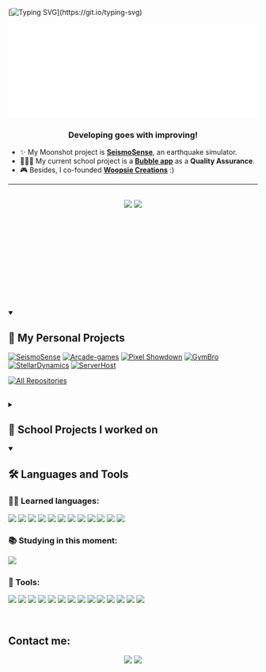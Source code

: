 [![Typing SVG](https://readme-typing-svg.herokuapp.com/?color=FF3670&size=35&center=true&vCenter=true&width=1000&lines=Hello+World!;Welcome+to+my+GitHub+profile!;I+am+Enzo+Guillouche;A+Software+Engineering+Student.)](https://git.io/typing-svg)

![Enzo Intro](https://github.com/EnzoGuillouche/EnzoGuillouche/raw/main/Enzo.svg)

<h3 align="center"> Developing goes with improving! </h3>

- :sparkles: My Moonshot project is [**SeismoSense**](https://github.com/EnzoGuillouche/SeismoSense), an earthquake simulator.
- 👩🏽‍🚀 My current school project is a [**Bubble app**](https://github.com/algosup/2024-2025-project-5-bubble-intermarche-team-6) as a **Quality Assurance**.
- 🎮 Besides, I co-founded [**Woopsie Creations**](https://github.com/Woopsie-Creations) :)

<hr>
<br>  

<div align="center" style="margin-bottom:200px">
 <img src="https://github-readme-stats.vercel.app/api?username=EnzoGuillouche&show_icons=true&theme=tokyonight">
 <img src="https://github-readme-stats.vercel.app/api/top-langs/?username=EnzoGuillouche&layout=pie&theme=tokyonight">
</div>


<details open> 
  <summary><h2>📕 My Personal Projects</h2></summary>

  <p align="left">
    <a href="https://github.com/EnzoGuillouche/SeismoSense"><img width="278" src="https://denvercoder1-github-readme-stats.vercel.app/api/pin/?username=EnzoGuillouche&repo=SeismoSense&theme=radical&bg_color=1F222E&title_color=F85D7F&hide_border=true&icon_color=F8D866&show_icons=false" alt="SeismoSense"></a>
    <a href="https://github.com/EnzoGuillouche/Arcade-games"><img width="278" src="https://denvercoder1-github-readme-stats.vercel.app/api/pin/?username=EnzoGuillouche&repo=Arcade-games&theme=radical&bg_color=1F222E&title_color=F85D7F&hide_border=true&icon_color=F8D866&show_icons=false" alt="Arcade-games"></a>
   <a href="https://github.com/EnzoGuillouche/PixelShowdown"><img width="278" src="https://denvercoder1-github-readme-stats.vercel.app/api/pin/?username=EnzoGuillouche&repo=PixelShowdown&theme=radical&bg_color=1F222E&title_color=F85D7F&hide_border=true&icon_color=F8D866&show_icons=false" alt="Pixel Showdown"></a>
   <a href="https://github.com/EnzoGuillouche/GymBro"><img width="278" src="https://denvercoder1-github-readme-stats.vercel.app/api/pin/?username=EnzoGuillouche&repo=GymBro&theme=radical&bg_color=1F222E&title_color=F85D7F&hide_border=true&icon_color=F8D866&show_icons=false" alt="GymBro"></a>
   <a href="https://github.com/EnzoGuillouche/StellarDynamics"><img width="278" src="https://denvercoder1-github-readme-stats.vercel.app/api/pin/?username=EnzoGuillouche&repo=StellarDynamics&theme=radical&bg_color=1F222E&title_color=F85D7F&hide_border=true&icon_color=F8D866&show_icons=false" alt="StellarDynamics"></a>
   <a href="https://github.com/EnzoGuillouche/ServerHost"><img width="278" src="https://denvercoder1-github-readme-stats.vercel.app/api/pin/?username=EnzoGuillouche&repo=ServerHost&theme=radical&bg_color=1F222E&title_color=F85D7F&hide_border=true&icon_color=F8D866&show_icons=false" alt="ServerHost"></a>
  </p>

  <a href="https://github.com/EnzoGuillouche?tab=repositories&sort=stargazers"><img alt="All Repositories" title="All Repositories" src="https://custom-icon-badges.demolab.com/badge/-Click%20Here%20For%20All%20My%20Repos-1F222E?style=for-the-badge&logoColor=aqua&logo=repo"/></a>
</details>

<br>

<details> 
  <summary><h2>📘 School Projects I worked on</h2></summary>

**2024-2025**
  <p align="left">
    <a href="https://github.com/algosup/2024-2025-project-5-bubble-intermarche-team-6"><img width="278" src="https://denvercoder1-github-readme-stats.vercel.app/api/pin/?username=algosup&repo=2024-2025-project-5-bubble-intermarche-team-6&theme=radical&bg_color=1F222E&title_color=F85D7F&hide_border=true&icon_color=F8D866&show_icons=false" alt="2024-2025-project-5-bubble-intermarche-team-6"></a>
    <a href="https://github.com/algosup/2024-2025-project-4-web-fpga-team-7"><img width="278" src="https://denvercoder1-github-readme-stats.vercel.app/api/pin/?username=algosup&repo=2024-2025-project-4-web-fpga-team-7&theme=radical&bg_color=1F222E&title_color=F85D7F&hide_border=true&icon_color=F8D866&show_icons=false" alt="2024-2025-project-4-web-fpga-team-7"></a>
    <a href="https://github.com/algosup/2024-2025-project-3-quickest-path-team-6"><img width="278" src="https://denvercoder1-github-readme-stats.vercel.app/api/pin/?username=algosup&repo=2024-2025-project-3-quickest-path-team-6&theme=radical&bg_color=1F222E&title_color=F85D7F&hide_border=true&icon_color=F8D866&show_icons=false" alt="2024-2025-project-3-quickest-path-team-6"></a>
    <a href="https://github.com/algosup/2024-2025-project-2-serious-game-team-6"><img width="278" src="https://denvercoder1-github-readme-stats.vercel.app/api/pin/?username=algosup&repo=2024-2025-project-2-serious-game-team-6&theme=radical&bg_color=1F222E&title_color=F85D7F&hide_border=true&icon_color=F8D866&show_icons=false" alt="2024-2025-project-2-serious-game-team-6"></a>
    <a href="https://github.com/algosup/2024-2025-project-1-fpga-team-6"><img width="278" src="https://denvercoder1-github-readme-stats.vercel.app/api/pin/?username=algosup&repo=2024-2025-project-1-fpga-team-6&theme=radical&bg_color=1F222E&title_color=F85D7F&hide_border=true&icon_color=F8D866&show_icons=false" alt="2024-2025-project-1-fpga-team-6"></a>
  </p>

**2023-2024**
 <p align="left">
   <a href="https://github.com/algosup/2023-2024-project-5-flutter-team-1"><img width="278" src="https://denvercoder1-github-readme-stats.vercel.app/api/pin/?username=algosup&repo=2023-2024-project-5-flutter-team-1&theme=radical&bg_color=1F222E&title_color=F85D7F&hide_border=true&icon_color=F8D866&show_icons=false" alt="2023-2024-project-5-flutter-team-1"></a>
    <a href="https://github.com/algosup/2023-2024-project-4-sportshield-team-2"><img width="278" src="https://denvercoder1-github-readme-stats.vercel.app/api/pin/?username=algosup&repo=2023-2024-project-4-sportshield-team-2&theme=radical&bg_color=1F222E&title_color=F85D7F&hide_border=true&icon_color=F8D866&show_icons=false" alt="2023-2024-project-4-sportshield-team-2"></a>
    <a href="https://github.com/algosup/2023-2024-project-3-virtual-processor-team-2"><img width="278" src="https://denvercoder1-github-readme-stats.vercel.app/api/pin/?username=algosup&repo=2023-2024-project-3-virtual-processor-team-2&theme=radical&bg_color=1F222E&title_color=F85D7F&hide_border=true&icon_color=F8D866&show_icons=false" alt="2023-2024-project-3-virtual-processor-team-2"></a>
    <a href="https://github.com/algosup/2023-2024-project-2-x86-retrogaming-team-7"><img width="278" src="https://denvercoder1-github-readme-stats.vercel.app/api/pin/?username=algosup&repo=2023-2024-project-2-x86-retrogaming-team-7&theme=radical&bg_color=1F222E&title_color=F85D7F&hide_border=true&icon_color=F8D866&show_icons=false" alt="2023-2024-project-2-x86-retrogaming-team-7"></a>
  </p>

</details>

<details open> 
  <summary><h2>🛠️ Languages and Tools</h2></summary>

<h3>👨‍💻 Learned languages:</h3>

<kbd><img src="https://img.icons8.com/?size=192&id=gVK745a4Vaur&format=png" height="40px"></kbd>
<kbd><img src="https://cdn.jsdelivr.net/gh/devicons/devicon@latest/icons/c/c-original.svg" height="40px"></kbd>
<kbd><img src="https://cdn.jsdelivr.net/gh/devicons/devicon@latest/icons/cplusplus/cplusplus-original.svg" height="40px"></kbd>
<kbd><img src="https://cdn.jsdelivr.net/gh/devicons/devicon@latest/icons/csharp/csharp-original.svg" height="40px"></kbd>
<kbd><img src="https://cdn.jsdelivr.net/gh/devicons/devicon@latest/icons/html5/html5-original-wordmark.svg" height="40px"></kbd>
<kbd><img src="https://cdn.jsdelivr.net/gh/devicons/devicon@latest/icons/css3/css3-original-wordmark.svg" height="40px"></kbd>
<kbd><img src="https://cdn.jsdelivr.net/gh/devicons/devicon@latest/icons/javascript/javascript-original.svg" height="40px"></kbd>
<kbd><img src="https://cdn.jsdelivr.net/gh/devicons/devicon@latest/icons/react/react-original-wordmark.svg" height="40px"></kbd>
<kbd><img src="https://cdn.jsdelivr.net/gh/devicons/devicon@latest/icons/typescript/typescript-original.svg" height="40px"></kbd>
<kbd><img src="https://cdn.jsdelivr.net/gh/devicons/devicon@latest/icons/vitejs/vitejs-original.svg" height="40px"></kbd>
<kbd><img src="https://cdn.jsdelivr.net/gh/devicons/devicon@latest/icons/python/python-original-wordmark.svg" height="40px"></kbd>
<kbd><img src="https://cdn.jsdelivr.net/gh/devicons/devicon@latest/icons/flutter/flutter-original.svg" height="40px"></kbd>

  <h3>📚 Studying in this moment:</h3>

<kbd><img src="https://cdn.jsdelivr.net/gh/devicons/devicon@latest/icons/raspberrypi/raspberrypi-original.svg" height="40px"></kbd>

  <h3>🧰 Tools:</h3>

<kbd><img src="https://cdn.jsdelivr.net/gh/devicons/devicon@latest/icons/git/git-original.svg" height="40px"></kbd>
<kbd><img src="https://cdn.jsdelivr.net/gh/devicons/devicon@latest/icons/github/github-original.svg" height="40px"></kbd>
<kbd><img src="https://cdn.jsdelivr.net/gh/devicons/devicon@latest/icons/figma/figma-original.svg" height="40px"></kbd>
<kbd><img src="https://cdn.jsdelivr.net/gh/devicons/devicon@latest/icons/canva/canva-original.svg" height="40px"></kbd>
<kbd><img src="https://upload.wikimedia.org/wikipedia/commons/6/69/Logo_Aseprite.svg" height="40px"></kbd>
<kbd><img src="https://cdn.jsdelivr.net/gh/devicons/devicon@latest/icons/stackoverflow/stackoverflow-original.svg" height="40px"></kbd>
<kbd><img src="https://cdn.jsdelivr.net/gh/devicons/devicon@latest/icons/trello/trello-original.svg" height="40px"></kbd>
<kbd><img src="https://cdn.jsdelivr.net/gh/devicons/devicon@latest/icons/windows8/windows8-original.svg" height="40px"></kbd>
<kbd><img src="https://cdn.jsdelivr.net/gh/devicons/devicon@latest/icons/apple/apple-original.svg" height="40px"></kbd>
<kbd><img src="https://cdn.jsdelivr.net/gh/devicons/devicon@latest/icons/vscode/vscode-original.svg" height="40px"></kbd>
<kbd><img src="https://cdn.jsdelivr.net/gh/devicons/devicon@latest/icons/msdos/msdos-original.svg" height="40px"></kbd>
<kbd><img src="https://cdn.jsdelivr.net/gh/devicons/devicon@latest/icons/androidstudio/androidstudio-original.svg" height="40px"></kbd>
<kbd><img src="https://cdn.jsdelivr.net/gh/devicons/devicon@latest/icons/arduino/arduino-original.svg" height="40px"></kbd>
<kbd><img src="https://cdn.jsdelivr.net/gh/devicons/devicon@latest/icons/unity/unity-original.svg" height="40px"></kbd>
</details>


<br>

## Contact me:
<div align="center">
    <a href = "mailto: enzoguillouche@gmail.com"><img loading="lazy" src="https://skillicons.dev/icons?i=gmail" target="_blank"></a>
    <a href="https://www.linkedin.com/in/enzoguillouche/" target="_blank"><img loading="lazy" src="https://skillicons.dev/icons?i=linkedin" target="_blank"></a>   
</div>
